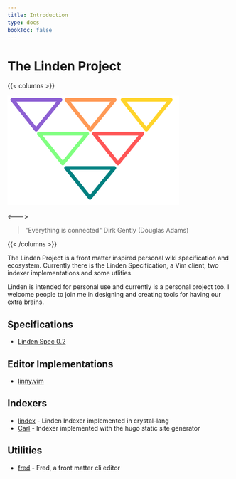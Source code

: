 ```yaml
---
title: Introduction
type: docs
bookToc: false
---
```


# The Linden Project
{{< columns >}}

![](/linden-logo.png)

<--->

> "Everything is connected" Dirk Gently (Douglas Adams)

{{< /columns >}}


The Linden Project is a front matter inspired personal wiki specification and
ecosystem. Currently there is the Linden Specification, a Vim
client, two indexer implementations and some utlities.

Linden is intended for personal use and currently is a personal project too. I
welcome people to join me in designing and creating tools for having our extra
brains.

## Specifications
- [Linden Spec 0.2](docs/linden-specification/version-0.2)

## Editor Implementations
- [linny.vim](https://github.com/linden-project/linny.vim)

## Indexers
- [lindex](https://github.com/linden-project/lindex) - Linden Indexer implemented in crystal-lang
- [Carl](https://github.com/linden-project/carl) - Indexer implemented with the hugo static site generator

## Utilities
- [fred](https://github.com/linden-project/fred) - Fred, a front matter cli editor
